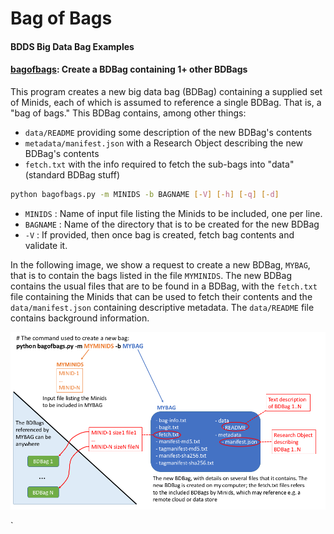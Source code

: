 # Bag of Bags

#### BDDS Big Data Bag Examples

#### [bagofbags](bagofbags.py): Create a BDBag containing 1+ other BDBags

This program creates a new big data bag (BDBag) containing a supplied set of Minids,
each of which is assumed to reference a single BDBag.  That is, a "bag of bags." This BDBag contains, among other things:
* `data/README` providing some description of the new BDBag's contents
* `metadata/manifest.json` with a Research Object describing the new BDBag's contents
* `fetch.txt` with the info required to fetch the sub-bags into "data" (standard BDBag stuff)

```sh
python bagofbags.py -m MINIDS -b BAGNAME [-V] [-h] [-q] [-d]
```
* `MINIDS` : Name of input file listing the Minids to be included, one per line.
* `BAGNAME` : Name of the directory that is to be created for the new BDBag
* `-V` : If provided, then once bag is created, fetch bag contents and validate it.

In the following image, we show a request to create a new BDBag, `MYBAG`, that is to contain
the bags listed in the file `MYMINIDS`. The new BDBag contains the usual files that are to be
found in a BDBag, with the `fetch.txt` file containing the Minids that can be used to fetch
their contents and the `data/manifest.json` containing descriptive metadata. The `data/README` file
contains background information.

![Image of the whole thing](images/MetaBags.png)

`
